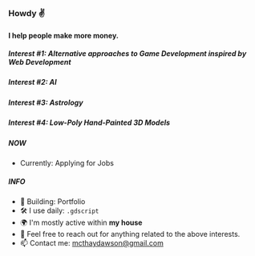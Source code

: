 ### Howdy ✌️

#### I help people make more money.

##### Interest #1: Alternative approaches to Game Development inspired by Web Development
##### Interest #2: AI
##### Interest #3: Astrology
##### Interest #4: Low-Poly Hand-Painted 3D Models


##### NOW

- Currently: Applying for Jobs

##### INFO

- 🏢 Building: Portfolio
- 🛠 I use daily: `.gdscript`
- 🌍 I'm mostly active within **my house**
- 💬 Feel free to reach out for anything related to the above interests. 
- 📫 Contact me: mcthaydawson@gmail.com
